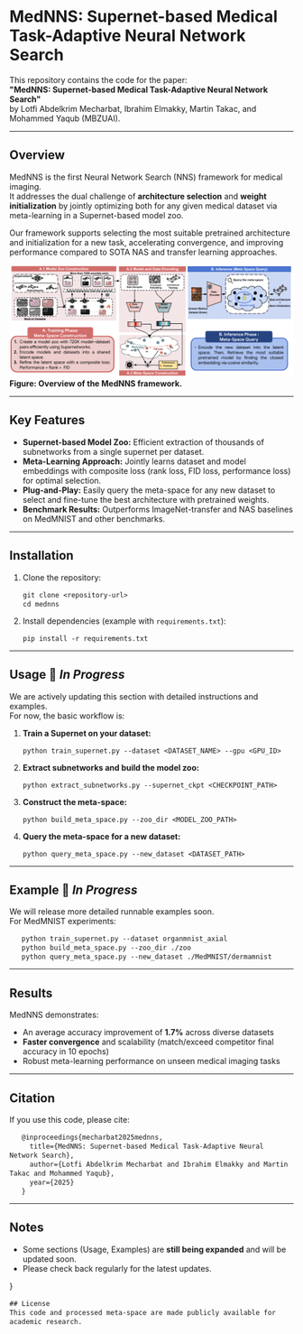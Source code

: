 # MedNNS: Supernet-based Medical Task-Adaptive Neural Network Search

This repository contains the code for the paper:  
**"MedNNS: Supernet-based Medical Task-Adaptive Neural Network Search"**  
by Lotfi Abdelkrim Mecharbat, Ibrahim Elmakky, Martin Takac, and Mohammed Yaqub (MBZUAI).

---

## Overview

MedNNS is the first Neural Network Search (NNS) framework for medical imaging.  
It addresses the dual challenge of **architecture selection** and **weight initialization** by jointly optimizing both for any given medical dataset via meta-learning in a Supernet-based model zoo.  

Our framework supports selecting the most suitable pretrained architecture and initialization for a new task, accelerating convergence, and improving performance compared to SOTA NAS and transfer learning approaches.  

![MedNNS Overview](./MedNNS_Overview.png)  
**Figure: Overview of the MedNNS framework.**  

---

## Key Features

- **Supernet-based Model Zoo:** Efficient extraction of thousands of subnetworks from a single supernet per dataset.
- **Meta-Learning Approach:** Jointly learns dataset and model embeddings with composite loss (rank loss, FID loss, performance loss) for optimal selection.
- **Plug-and-Play:** Easily query the meta-space for any new dataset to select and fine-tune the best architecture with pretrained weights.
- **Benchmark Results:** Outperforms ImageNet-transfer and NAS baselines on MedMNIST and other benchmarks.

---

## Installation

1. Clone the repository:

       git clone <repository-url>
       cd mednns

2. Install dependencies (example with `requirements.txt`):

       pip install -r requirements.txt

---

## Usage  🚧 *In Progress*  

We are actively updating this section with detailed instructions and examples.  
For now, the basic workflow is:

1. **Train a Supernet on your dataset:**

       python train_supernet.py --dataset <DATASET_NAME> --gpu <GPU_ID>

2. **Extract subnetworks and build the model zoo:**

       python extract_subnetworks.py --supernet_ckpt <CHECKPOINT_PATH>

3. **Construct the meta-space:**

       python build_meta_space.py --zoo_dir <MODEL_ZOO_PATH>

4. **Query the meta-space for a new dataset:**

       python query_meta_space.py --new_dataset <DATASET_PATH>

---

## Example  🚧 *In Progress*  

We will release more detailed runnable examples soon.  
For MedMNIST experiments:

       python train_supernet.py --dataset organmnist_axial
       python build_meta_space.py --zoo_dir ./zoo
       python query_meta_space.py --new_dataset ./MedMNIST/dermamnist

---

## Results

MedNNS demonstrates:
- An average accuracy improvement of **1.7%** across diverse datasets  
- **Faster convergence** and scalability (match/exceed competitor final accuracy in 10 epochs)  
- Robust meta-learning performance on unseen medical imaging tasks  

---

## Citation

If you use this code, please cite:

       @inproceedings{mecharbat2025mednns,
         title={MedNNS: Supernet-based Medical Task-Adaptive Neural Network Search},
         author={Lotfi Abdelkrim Mecharbat and Ibrahim Elmakky and Martin Takac and Mohammed Yaqub},
         year={2025}
       }

---

## Notes

- Some sections (Usage, Examples) are **still being expanded** and will be updated soon.  
- Please check back regularly for the latest updates.  

}
```
## License
This code and processed meta-space are made publicly available for academic research.
```
